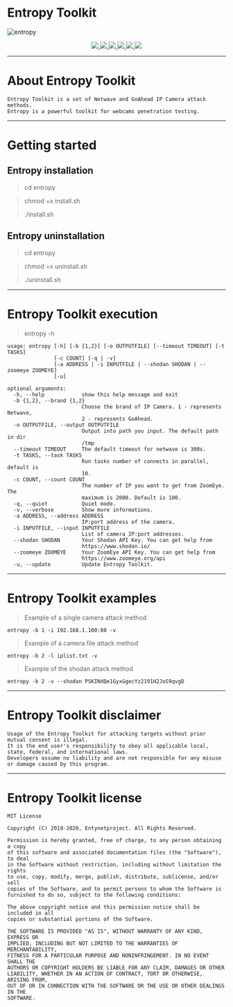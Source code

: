 # Entropy Toolkit

![entropy](https://user-images.githubusercontent.com/54115104/74149935-04b43100-4c1a-11ea-8bba-d2663b02184a.jpeg)

<p align="center">
  <a href="http://entynetproject.simplesite.com/">
    <img src="https://img.shields.io/badge/entynetproject-Ivan%20Nikolsky-blue.svg">
  </a>
  <a href="https://github.com/entynetproject/entropy/releases">
    <img src="https://img.shields.io/github/release/entynetproject/entropy.svg">
  </a>
  <a href="https://wikipedia.org/wiki/Python_(programming_language)">
    <img src="https://img.shields.io/badge/language-python-blue.svg">
 </a>
  <a href="https://github.com/entynetproject/entropy/issues?q=is%3Aissue+is%3Aclosed">
      <img src="https://img.shields.io/github/issues/entynetproject/entropy.svg">
  </a>
  <a href="https://github.com/entynetproject/entropy/wiki">
      <img src="https://img.shields.io/badge/wiki%20-entropy-lightgrey.svg">
 </a>
  <a href="https://twitter.com/entynetproject">
    <img src="https://img.shields.io/badge/twitter-entynetproject-blue.svg">
 </a>
</p>

***

# About Entropy Toolkit

    Entropy Toolkit is a set of Netwave and GoAhead IP Camera attack methods. 
    Entropy is a powerful toolkit for webcams penetration testing.

***

# Getting started

## Entropy installation

> cd entropy

> chmod +x install.sh

> ./install.sh

## Entropy uninstallation

> cd entropy

> chmod +x uninstall.sh

> ./uninstall.sh

***

# Entropy Toolkit execution

> entropy -h

```
usage: entropy [-h] [-b {1,2}] [-o OUTPUTFILE] [--timeout TIMEOUT] [-t TASKS]
               [-c COUNT] [-q | -v]
               [-a ADDRESS | -i INPUTFILE | --shodan SHODAN | --zoomeye ZOOMEYE]
               [-u]

optional arguments:
  -h, --help            show this help message and exit
  -b {1,2}, --brand {1,2}
                        Choose the brand of IP Camera. 1 - represents Netwave,
                        2 - represents GoAhead.
  -o OUTPUTFILE, --output OUTPUTFILE
                        Output into path you input. The default path in dir
                        /tmp
  --timeout TIMEOUT     The default timeout for netwave is 300s.
  -t TASKS, --task TASKS
                        Run tasks number of connects in parallel, default is
                        10.
  -c COUNT, --count COUNT
                        The number of IP you want to get from ZoomEye. The
                        maximum is 2000. Default is 100.
  -q, --quiet           Quiet mode.
  -v, --verbose         Show more informations.
  -a ADDRESS, --address ADDRESS
                        IP:port address of the camera.
  -i INPUTFILE, --input INPUTFILE
                        List of camera IP:port addresses.
  --shodan SHODAN       Your Shodan API Key. You can get help from
                        https://www.shodan.io/
  --zoomeye ZOOMEYE     Your ZoomEye API Key. You can get help from
                        https://www.zoomeye.org/api
  -u, --update          Update Entropy Toolkit.
```

***

# Entropy Toolkit examples

> Example of a single camera attack method
    
    entropy -b 1 -i 192.168.1.100:80 -v  
    
> Example of a camera file attack method

    entropy -b 2 -l iplist.txt -v
    
> Example of the shodan attack method

    entropy -b 2 -v --shodan PSKINdQe1GyxGgecYz2191H2JoS9qvgD

***

# Entropy Toolkit disclaimer

    Usage of the Entropy Toolkit for attacking targets without prior mutual consent is illegal. 
    It is the end user's responsibility to obey all applicable local, state, federal, and international laws. 
    Developers assume no liability and are not responsible for any misuse or damage caused by this program.
    
***
    
# Entropy Toolkit license

    MIT License

    Copyright (C) 2019-2020, Entynetproject. All Rights Reserved.

    Permission is hereby granted, free of charge, to any person obtaining a copy
    of this software and associated documentation files (the "Software"), to deal
    in the Software without restriction, including without limitation the rights
    to use, copy, modify, merge, publish, distribute, sublicense, and/or sell
    copies of the Software, and to permit persons to whom the Software is
    furnished to do so, subject to the following conditions:

    The above copyright notice and this permission notice shall be included in all
    copies or substantial portions of the Software.

    THE SOFTWARE IS PROVIDED "AS IS", WITHOUT WARRANTY OF ANY KIND, EXPRESS OR
    IMPLIED, INCLUDING BUT NOT LIMITED TO THE WARRANTIES OF MERCHANTABILITY,
    FITNESS FOR A PARTICULAR PURPOSE AND NONINFRINGEMENT. IN NO EVENT SHALL THE
    AUTHORS OR COPYRIGHT HOLDERS BE LIABLE FOR ANY CLAIM, DAMAGES OR OTHER
    LIABILITY, WHETHER IN AN ACTION OF CONTRACT, TORT OR OTHERWISE, ARISING FROM,
    OUT OF OR IN CONNECTION WITH THE SOFTWARE OR THE USE OR OTHER DEALINGS IN THE
    SOFTWARE.
